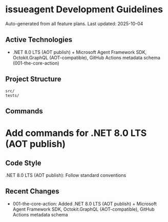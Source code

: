 # issueagent Development Guidelines

Auto-generated from all feature plans. Last updated: 2025-10-04

## Active Technologies
- .NET 8.0 LTS (AOT publish) + Microsoft Agent Framework SDK, Octokit.GraphQL (AOT-compatible), GitHub Actions metadata schema (001-the-core-action)

## Project Structure
```
src/
tests/
```

## Commands
# Add commands for .NET 8.0 LTS (AOT publish)

## Code Style
.NET 8.0 LTS (AOT publish): Follow standard conventions

## Recent Changes
- 001-the-core-action: Added .NET 8.0 LTS (AOT publish) + Microsoft Agent Framework SDK, Octokit.GraphQL (AOT-compatible), GitHub Actions metadata schema

<!-- MANUAL ADDITIONS START -->
<!-- MANUAL ADDITIONS END -->